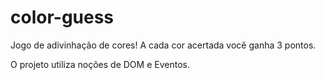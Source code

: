 # color-guess

Jogo de adivinhação de cores!
A cada cor acertada você ganha 3 pontos.

O projeto utiliza noções de DOM e Eventos.

